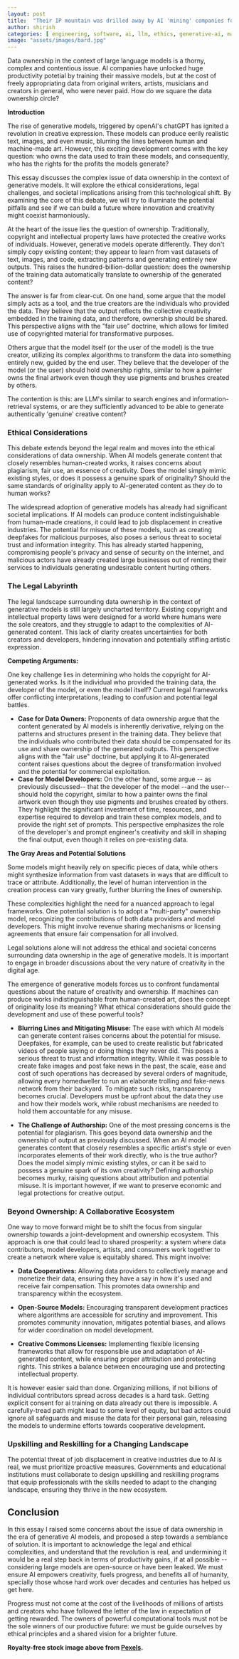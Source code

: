 ```yaml
---
layout: post
title:  "Their IP mountain was drilled away by AI 'mining' companies for profit. Are they owed anything?"
author: shirish
categories: [ engineering, software, ai, llm, ethics, generative-ai, machine-learning ]
image: "assets/images/bard.jpg"
---
```


Data ownership in the context of large language models is a thorny, complex and contentious issue. AI companies have unlocked huge productivity potetial by training their massive models, but at the cost of freely appropriating data from original writers, artists, musicians and creators in general, who were never paid. How do we square the data ownership circle?

**Introduction**

The rise of generative models, triggered by openAI's chatGPT has ignited a revolution in creative expression. These models can produce eerily realistic text, images, and even music, blurring the lines between human and machine-made art. However, this exciting development comes with the key question: who owns the data used to train these models, and consequently, who has the rights for the profits the models generate?

This essay discusses the complex issue of data ownership in the context of generative models. It will explore the ethical considerations, legal challenges, and societal implications arising from this technological shift. By examining the core of this debate, we will try to illuminate the potential pitfalls and see if we can build a future where innovation and creativity might coexist harmoniously.

At the heart of the issue lies the question of ownership. Traditionally, copyright and intellectual property laws have protected the creative works of individuals. However, generative models operate differently. They don't simply copy existing content; they appear to learn from vast datasets of text, images, and code, extracting patterns and generating entirely new outputs. This raises the hundred-billion-dollar question: does the ownership of the training data automatically translate to ownership of the generated content?

The answer is far from clear-cut. On one hand, some argue that the model simply acts as a tool, and the true creators are the individuals who provided the data. They believe that the output reflects the collective creativity embedded in the training data, and therefore, ownership should be shared. This perspective aligns with the "fair use" doctrine, which allows for limited use of copyrighted material for transformative purposes.

Others argue that the model itself (or the user of the model) is the true creator, utilizing its complex algorithms to transform the data into something entirely new, guided by the end user. They believe that the developer of the model (or the user) should hold ownership rights, similar to how a painter owns the final artwork even though they use pigments and brushes created by others.

The contention is this: are LLM's similar to search engines and information-retrieval systems, or are they sufficiently advanced to be able to generate authentically 'genuine' creative content?

### Ethical Considerations

This debate extends beyond the legal realm and moves into the ethical considerations of data ownership. When AI models generate content that closely resembles human-created works, it raises concerns about plagiarism, fair use, an essence of creativity. Does the model simply mimic existing styles, or does it possess a genuine spark of originality? Should the same standards of originality apply to AI-generated content as they do to human works?

The widespread adoption of generative models has already had significant societal implications. If AI models can produce content indistinguishable from human-made creations, it could lead to job displacement in creative industries. The potential for misuse of these models, such as creating deepfakes for malicious purposes, also poses a serious threat to societal trust and information integrity. This has already started happening, compromising people's privacy and sense of security on the internet, and malicious actors have already created large businesses out of renting their services to individuals generating undesirable content hurting others.

### The Legal Labyrinth

The legal landscape surrounding data ownership in the context of generative models is still largely uncharted territory. Existing copyright and intellectual property laws were designed for a world where humans were the sole creators, and they struggle to adapt to the complexities of AI-generated content. This lack of clarity creates uncertainties for both creators and developers, hindering innovation and potentially stifling artistic expression.

**Competing Arguments:**

One key challenge lies in determining who holds the copyright for AI-generated works. Is it the individual who provided the training data, the developer of the model, or even the model itself? Current legal frameworks offer conflicting interpretations, leading to confusion and potential legal battles.

  * **Case for Data Owners:** Proponents of data ownership argue that the content generated by AI models is inherently derivative, relying on the patterns and structures present in the training data. They believe that the individuals who contributed their data should be compensated for its use and share ownership of the generated outputs. This perspective aligns with the "fair use" doctrine, but applying it to AI-generated content raises questions about the degree of transformation involved and the potential for commercial exploitation. 
  * **Case for Model Developers:** On the other hand, some argue -- as previously discussed-- that the developer of the model --and the user-- should hold the copyright, similar to how a painter owns the final artwork even though they use pigments and brushes created by others. They highlight the significant investment of time, resources, and expertise required to develop and train these complex models, and to provide the right set of prompts. This perspective emphasizes the role of the developer's and prompt engineer's creativity and skill in shaping the final output, even though it relies on pre-existing data.

**The Gray Areas and Potential Solutions**

Some models might heavily rely on specific pieces of data, while others might synthesize information from vast datasets in ways that are difficult to trace or attribute. Additionally, the level of human intervention in the creation process can vary greatly, further blurring the lines of ownership.

These complexities highlight the need for a nuanced approach to legal frameworks. One potential solution is to adopt a "multi-party" ownership model, recognizing the contributions of both data providers and model developers. This might involve revenue sharing mechanisms or licensing agreements that ensure fair compensation for all involved.

Legal solutions alone will not address the ethical and societal concerns surrounding data ownership in the age of generative models. It is important to engage in broader discussions about the very nature of creativity in the digital age.

The emergence of generative models forces us to confront fundamental questions about the nature of creativity and ownership. If machines can produce works indistinguishable from human-created art, does the concept of originality lose its meaning? What ethical considerations should guide the development and use of these powerful tools?

* **Blurring Lines and Mitigating Misuse:** The ease with which AI models can generate content raises concerns about the potential for misuse. Deepfakes, for example, can be used to create realistic but fabricated videos of people saying or doing things they never did. This poses a serious threat to trust and information integrity. While it was possible to create fake images and post fake news in the past, the scale, ease and cost of such operations has decreased by several orders of magnitude, allowing every homedweller to run an elaborate trolling and fake-news network from their backyard. To mitigate such risks, transparency becomes crucial. Developers must be upfront about the data they use and how their models work, while robust mechanisms are needed to hold them accountable for any misuse.


* **The Challenge of Authorship:** One of the most pressing concerns is the potential for plagiarism. This goes beyond data ownership and the ownership of output as previously discussed. When an AI model generates content that closely resembles a specific artist's style or even incorporates elements of their work directly, who is the true author? Does the model simply mimic existing styles, or can it be said to possess a genuine spark of its own creativity? Defining authorship becomes murky, raising questions about attribution and potential misuse. It is important however, if we want to preserve economic and legal protections for creative output.


### Beyond Ownership: A Collaborative Ecosystem

One way to move forward might be to shift the focus from singular ownership towards a joint-development and ownership ecosystem. This approach is one that could lead to shared prosperity: a system where data contributors, model developers, artists, and consumers work together to create a network where value is equitably shared. This might involve: 

* **Data Cooperatives:** Allowing data providers to collectively manage and monetize their data, ensuring they have a say in how it's used and receive fair compensation. This promotes data ownership and transparency within the ecosystem.

* **Open-Source Models:** Encouraging transparent development practices where algorithms are accessible for scrutiny and improvement. This promotes community innovation, mitigates potential biases, and allows for wider coordination on model development.

* **Creative Commons Licenses:** Implementing flexible licensing frameworks that allow for responsible use and adaptation of AI-generated content, while ensuring proper attribution and protecting rights. This strikes a balance between encouraging use and protecting intellectual property.

It is however easier said than done. Organizing millions, if not billions of individual contributors spread across decades is a hard task. Getting explicit consent for ai training on data already out there is impossible. A carefully-tread path might lead to some level of equity, but bad actors could ignore all safeguards and misuse the data for their personal gain, releasing the models to undermine efforts towards cooperative development.

### Upskilling and Reskilling for a Changing Landscape

The potential threat of job displacement in creative industries due to AI is real, we must prioritize proactive measures. Governments and educational institutions must collaborate to design upskilling and reskilling programs that equip professionals with the skills needed to adapt to the changing landscape, ensuring they thrive in the new ecosystem.

## Conclusion

In this essay I raised some concerns about the issue of data ownership in the era of generative AI models, and proposed a step towards a semblance of solution. It is important to acknowledge the legal and ethical complexities, and understand that the revolution is real, and undermining it would be a real step back in terms of productivity gains, if at all possible -- considering large models are open-source or have been leaked. We must ensure AI empowers creativity, fuels progress, and benefits all of humanity, specially those whose hard work over decades and centuries has helped us get here. 

Progress must not come at the cost of the livelihoods of millions of artists and creators who have followed the letter of the law in expectation of getting rewarded. The owners of powerful computational tools must not be the sole winners of our productive future: we must be guide ourselves by ethical principles and a shared vision for a brighter future. 

__Royalty-free stock image above from [Pexels](https://www.pexels.com/).__